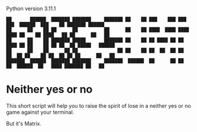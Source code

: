 Python version 3.11.1
```
██       ██████  ███████ ███████     ███████ ██    ██ ███    ███ ███    ███  ██████  ███    ██ ███████ ██████  
██      ██    ██ ██      ██          ██      ██    ██ ████  ████ ████  ████ ██    ██ ████   ██ ██      ██   ██ 
██      ██    ██ ███████ █████       ███████ ██    ██ ██ ████ ██ ██ ████ ██ ██    ██ ██ ██  ██ █████   ██████  
██      ██    ██      ██ ██               ██ ██    ██ ██  ██  ██ ██  ██  ██ ██    ██ ██  ██ ██ ██      ██   ██ 
███████  ██████  ███████ ███████     ███████  ██████  ██      ██ ██      ██  ██████  ██   ████ ███████ ██   ██ 
```

# Neither yes or no

This short script will help you to raise the spirit of lose in a neither yes or no game against your terminal.

But it's Matrix.
